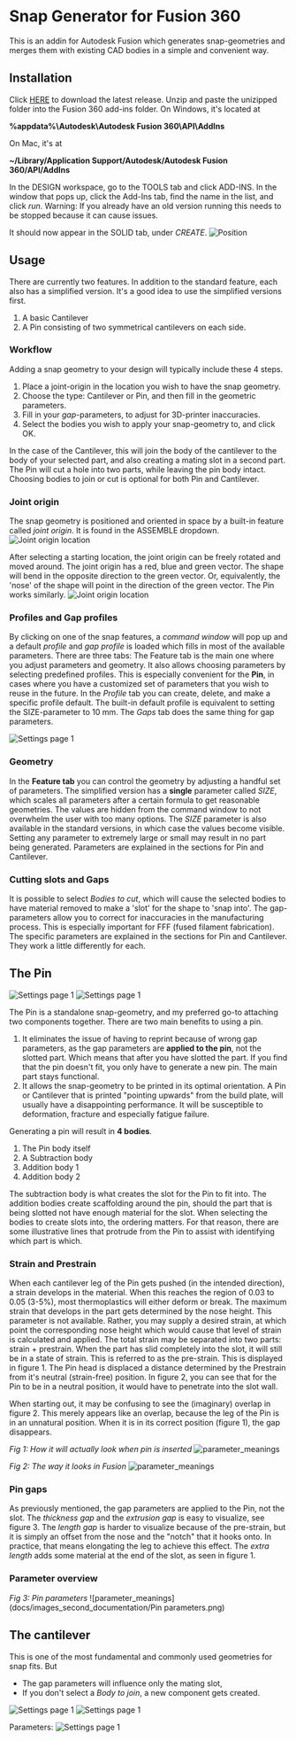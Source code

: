 Snap Generator for Fusion 360
============================

This is an addin for Autodesk Fusion which generates snap-geometries and merges them
with existing CAD bodies in a simple and convenient way.


Installation
----
Click [HERE](https://github.com/AlfMikael/snap-generator/releases/download/0.3.1/snap_generator_v0.3.1.zip)
to download the latest release.
Unzip and paste the unizipped folder into the Fusion 360 add-ins folder. 
On Windows, it's located at

__%appdata%\Autodesk\Autodesk Fusion 360\API\AddIns__

On Mac, it's at

__~/Library/Application Support/Autodesk/Autodesk Fusion 360/API/AddIns__

In the DESIGN workspace, go to the TOOLS tab and click
ADD-INS. In the window that pops up, click the Add-Ins tab, find the name
in the list, and click _run_. Warning: If you already have an old version running
this needs to be stopped because it can cause issues.

It should now appear in the SOLID tab, under _CREATE_.
![Position](docs/images_second_documentation/snap_generator_in_menu.png)

Usage
----
There are currently two features. In addition to the standard feature, each also has a simplified version.
It's a good idea to use the simplified versions first. 

1. A basic Cantilever
2. A Pin consisting of two symmetrical cantilevers on each side.

### Workflow
Adding a snap geometry to your design will typically include these 4 steps.
1. Place a joint-origin in the location you wish to have the snap geometry.
2. Choose the type: Cantilever or Pin, and then fill in the geometric parameters.
3. Fill in your *gap*-parameters, to adjust for 3D-printer inaccuracies.
4. Select the bodies you wish to apply your snap-geometry to, and click OK.

In the case of the Cantilever, this will join the body of the cantilever to the
body of your selected part, and also creating a mating slot in a second part.
The Pin will cut a hole into two parts, while leaving the pin body intact.
Choosing bodies to join or cut is optional for both Pin and Cantilever.

### Joint origin
The snap geometry is positioned and oriented in space by a built-in feature called _joint origin_.
It is found in the ASSEMBLE dropdown.
![Joint origin location](docs/images_original_documentation/joint_origin_position.png)

After selecting a starting location, the joint origin can be freely rotated and
moved around. The joint origin has a red, blue and green vector. The shape
will bend in the opposite direction to the green vector. Or, equivalently, the
'nose' of the shape will point in the direction of the green vector. The Pin works similarly.
![Joint origin location](docs/images_original_documentation/joint_origin_direction_illustration.png)


### Profiles and Gap profiles
By clicking on one of the snap features, a _command window_ will pop up and a 
default _profile_ and _gap profile_ is loaded which fills in most of the available parameters.
There are three tabs: The Feature tab is the main one
where you adjust parameters and geometry. It also allows choosing parameters by selecting
predefined profiles. This is especially convenient for the **Pin**, in cases where you have
a customized set of parameters that you wish to reuse in the future. In the *Profile* tab
you can create, delete, and make a specific profile default.
The built-in default profile is equivalent to setting the SIZE-parameter to 10 mm.
The *Gaps* tab does the same thing for gap parameters.

![Settings page 1](docs/images_second_documentation/cantilever_menu_partial.png)

### Geometry

In the __Feature tab__ you can control the geometry by adjusting a handful set of parameters.
The simplified version has a **single** parameter called *SIZE*, which scales
all parameters after a certain formula to get reasonable geometries. The
values are hidden from the command window to not overwhelm the user with too many options.
The *SIZE* parameter is also available in the standard versions, in which case
the values become visible. Setting any parameter to extremely large or small
may result in no part being generated. Parameters are explained in the sections for Pin and 
Cantilever.


### Cutting slots and Gaps
It is possible to select _Bodies to cut_, 
which will cause the selected bodies to have material removed to make a 'slot'
for the shape to 'snap into'. The gap-parameters allow you to correct for
inaccuracies in the manufacturing process. This is especially important for FFF 
(fused filament fabrication). The specific parameters are explained in the sections
for Pin and Cantilever. They work a little differently for each.

## The Pin
![Settings page 1](docs/images_original_documentation/the_pin_isometric_illustration2.png) 
![Settings page 1](docs/images_second_documentation/pin_menu.png) 

The Pin is a standalone snap-geometry, and my preferred go-to attaching two components together. There are two main benefits to using a pin.
1. It eliminates the issue of having to reprint because of wrong gap parameters, as the gap parameters are **applied to the pin**, not the slotted part. Which means that
after you have slotted the part. If you find that the pin doesn't fit, you only have to 
generate a new pin. The main part stays functional.
2. It allows the snap-geometry to be printed in its optimal orientation. A Pin or Cantilever
that is printed "pointing upwards" from the build plate, will usually have a disappointing performance.
It will be susceptible to deformation, fracture and especially fatigue failure. 

Generating a pin will result in **4 bodies**.
1. The Pin body itself
2. A Subtraction body
3. Addition body 1
4. Addition body 2

The subtraction body is what creates the slot for the Pin to fit into. The addition bodies create
scaffolding around the pin, should the part that is being slotted not have enough material for
the slot. When selecting the bodies to create slots into, the ordering matters. For that reason, there
are some illustrative lines that protrude from the Pin to assist with identifying which part is which.

 





### Strain and Prestrain
When each cantilever leg of the Pin gets pushed (in the intended direction), a strain develops
in the material. When this reaches the region of 0.03 to 0.05 (3-5%), most thermoplastics will either
deform or break. The maximum strain that develops in the part gets determined by the nose height.
This parameter is not available. Rather, you may supply a desired strain, at which point
the corresponding nose height which would cause that level of strain is calculated and applied.
The total strain may be separated into two parts: strain + prestrain. When the part has slid 
completely into the slot, it will still be in a state of strain. This is referred to as the 
pre-strain. This is displayed in figure 1. The Pin head is displaced a distance determined by
the Prestrain from it's neutral (strain-free) position. In figure 2, you can see that for the Pin
to be in a neutral position, it would have to penetrate into the slot wall.

When starting out, it may be confusing to see the (imaginary) overlap in figure 2. This merely appears like
an overlap, because the leg of the Pin is in an unnatural position. When it is in its correct position  (figure 1),
the gap disappears.



*Fig 1: How it will actually look when pin is inserted*
![parameter_meanings](docs/images_second_documentation/strain_illustration2.png)



*Fig 2: The way it looks in Fusion*
![parameter_meanings](docs/images_second_documentation/strain_illustration.png)


### Pin gaps
As previously mentioned, the gap parameters are applied to the Pin, not the slot. The *thickness gap*
and the *extrusion gap* is easy to visualize, see figure 3. The *length gap* is harder to visualize because
of the pre-strain, but it is simply an offset from the nose and the "notch" that it hooks onto.
In practice, that means elongating the leg to achieve this effect. The *extra length* adds some material
at the end of the slot, as seen in figure 1.


### Parameter overview

*Fig 3: Pin parameters*
![parameter_meanings](docs/images_second_documentation/Pin parameters.png)


## The cantilever
This is one of the most fundamental and commonly used geometries for snap fits. But 
* The gap parameters will influence only the mating slot,
* If you don't select a _Body to join_, a new component gets created.


![Settings page 1](docs/images_original_documentation/cantilever_isometric_illustration.png) ![Settings page 1](docs/images_original_documentation/cantilever_settings_1.png)  


Parameters:
![Settings page 1](docs/images_original_documentation/cantilever_drawing.png) 



